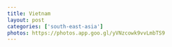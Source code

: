 ```yaml
---
title: Vietnam
layout: post
categories: ['south-east-asia']
photos: https://photos.app.goo.gl/yVNzcowk9vvLmbTS9
---
```

